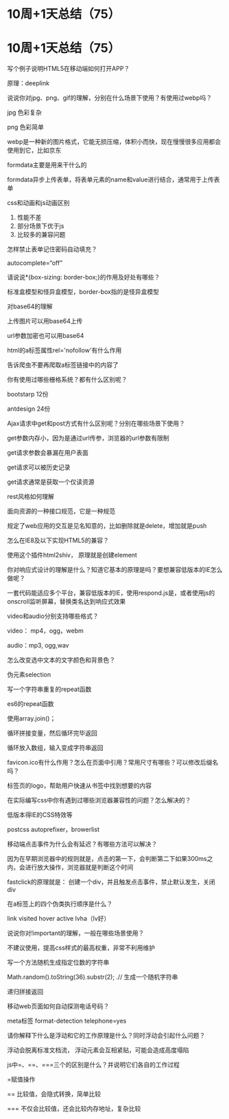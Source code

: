 # 10周+1天总结（75）

# 10周+1天总结（75）

写个例子说明HTML5在移动端如何打开APP？

<a href="yourapp://"></a> 原理：deeplink

说说你对jpg、png、gif的理解，分别在什么场景下使用？有使用过webp吗？

jpg 色彩复杂

png 色彩简单

webp是一种新的图片格式，它能无损压缩，体积小而快，现在慢慢很多应用都会使用到它，比如京东

formdata主要是用来干什么的

formdata异步上传表单，将表单元素的name和value进行结合，通常用于上传表单

css和动画和js动画区别

1. 性能不差
2. 部分场景下优于js
3. 比较多的兼容问题

怎样禁止表单记住密码自动填充？

autocomplete=“off”

请说说*{box-sizing: border-box;}的作用及好处有哪些？

标准盒模型和怪异盒模型，border-box指的是怪异盒模型

对base64的理解

上传图片可以用base64上传

url参数加密也可以用base64

html的a标签属性rel='nofollow'有什么作用

告诉爬虫不要再爬取a标签链接中的内容了

你有使用过哪些栅格系统？都有什么区别呢？

bootstarp 12份

antdesign 24份

Ajax请求中get和post方式有什么区别呢？分别在哪些场景下使用？

get参数内存小，因为是通过url传参，浏览器的url参数有限制

get请求参数会暴漏在用户表面

get请求可以被历史记录

get请求通常是获取一个仅读资源

rest风格如何理解

面向资源的一种接口规范，它是一种规范

规定了web应用的交互是见名知意的，比如删除就是delete，增加就是push

怎么在IE8及以下实现HTML5的兼容？

使用这个插件html2shiv， 原理就是创建element

你对响应式设计的理解是什么？知道它基本的原理是吗？要想兼容低版本的IE怎么做呢？

一套代码能适应多个平台，兼容低版本的IE，使用respond.js是，或者使用js的onscroll监听屏幕，替换类名达到响应式效果

video和audio分别支持哪些格式？

video： mp4，ogg，webm

audio：mp3, ogg,wav

怎么改变选中文本的文字颜色和背景色？

伪元素selection

写一个字符串重复的repeat函数

es6的repeat函数

使用array.join()；

循环拼接变量，然后循环完毕返回

循环放入数组，输入变成字符串返回

favicon.ico有什么作用？怎么在页面中引用？常用尺寸有哪些？可以修改后缀名吗？

标签页的logo，帮助用户快速从书签中找到想要的内容

在实际编写css中你有遇到过哪些浏览器兼容性的问题？怎么解决的？

低版本得IE的CSS特效等

postcss autoprefixer，browerlist

移动端点击事件为什么会有延迟？有哪些方法可以解决？

因为在早期浏览器中的规则就是，点击的第一下，会判断第二下如果300ms之内，会进行放大操作，浏览器就是判断这个时间

fastclick的原理就是： 创建一个div，并且触发点击事件，禁止默认发生，关闭div

在a标签上的四个伪类执行顺序是什么？

link visited hover active lvha（lv好）

说说你对!important的理解，一般在哪些场景使用？

不建议使用，提高css样式的最高权重，非常不利用维护

写一个方法随机生成指定位数的字符串

Math.random().toString(36).substr(2); .// 生成一个随机字符串

递归拼接返回

移动web页面如何自动探测电话号码？

meta标签 format-detection telephone=yes

请你解释下什么是浮动和它的工作原理是什么？同时浮动会引起什么问题？

浮动会脱离标准文档流， 浮动元素会互相紧贴，可能会造成高度塌陷

js中=、==、===三个的区别是什么？并说明它们各自的工作过程

=赋值操作

== 比较值，会隐式转换，简单比较

=== 不仅会比较值，还会比较内存地址，复杂比较